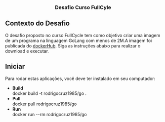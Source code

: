 
<h3 align="center">
  Desafio Curso FullCyle
</h3>

## Contexto do Desafio

O desafio proposto no curso FullCycle tem como objetivo criar uma imagem de um programa na linguagem GoLang com menos de 2M.A imagem foi publicada do <a href="https://hub.docker.com/r/rodrigocruz1985/go" target="_blank">dockerHub</a>. Siga as instruções abaixo para realizar o download e executar.


## Iniciar

Para rodar estas aplicações, você deve ter instalado em seu computador:

<ul> 
  
   <li><b>Build</b> <br>
       docker build -t rodrigocruz1985/go .  
     
   <li><b>Pull</b> <br>
       docker pull rodrigocruz1985/go
     
   <li><b>Run</b> <br>
       docker run --rm rodrigocruz1985/go
     
</ul> 
